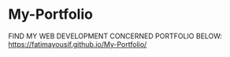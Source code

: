 # My-Portfolio

FIND MY WEB DEVELOPMENT CONCERNED PORTFOLIO BELOW:
https://fatimayousif.github.io/My-Portfolio/
